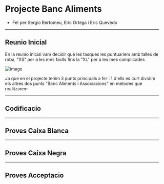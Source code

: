 # Projecte Banc Aliments #

- Fet per Sergio Bertomeu, Eric Ortega i Eric Quevedo
---


## Reunio Inicial ##

En la reunio inicial vam decidir que les tasques les puntuariem amb talles de roba, "XS" per a les mes facils fins la "XL" per a les mes complicades

![image](https://user-images.githubusercontent.com/114953110/220560488-fc85a985-69d3-4c91-ac06-06756abdbf96.png)

Ja que en el projecte tenim 3 punts principals a fer i 1 d'ells es curt dividim els altres dos punts "Banc Aliments i Associacions" en metodes que realitzarem 

---
## Codificacio ##




---
## Proves Caixa Blanca ## 




---
## Proves Caixa Negra ## 




---
## Proves Acceptacio ## 


